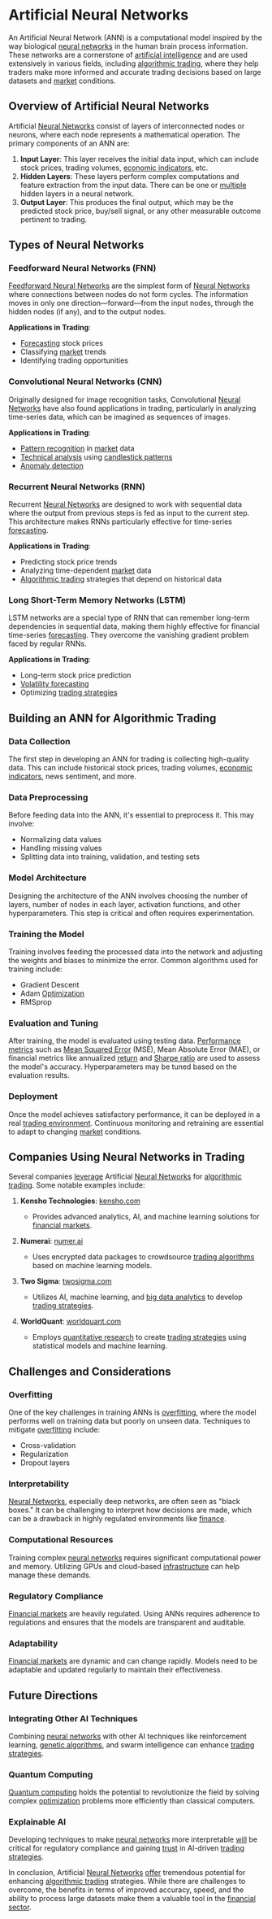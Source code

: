 # Artificial Neural Networks

An Artificial Neural Network (ANN) is a computational model inspired by the way biological [neural networks](../n/neural_networks_in_trading.md) in the human brain process information. These networks are a cornerstone of [artificial intelligence](../a/artificial_intelligence_in_trading.md) and are used extensively in various fields, including [algorithmic trading](../a/algorithmic_trading.md), where they help traders make more informed and accurate trading decisions based on large datasets and [market](../m/market.md) conditions.

## Overview of Artificial Neural Networks

Artificial [Neural Networks](../n/neural_networks_in_trading.md) consist of layers of interconnected nodes or neurons, where each node represents a mathematical operation. The primary components of an ANN are:

1. **Input Layer**: This layer receives the initial data input, which can include stock prices, trading volumes, [economic indicators](../e/economic_indicators.md), etc.
2. **Hidden Layers**: These layers perform complex computations and feature extraction from the input data. There can be one or [multiple](../m/multiple.md) hidden layers in a neural network.
3. **Output Layer**: This produces the final output, which may be the predicted stock price, buy/sell signal, or any other measurable outcome pertinent to trading.

## Types of Neural Networks

### Feedforward Neural Networks (FNN)

[Feedforward Neural Networks](../f/feedforward_neural_networks.md) are the simplest form of [Neural Networks](../n/neural_networks_in_trading.md) where connections between nodes do not form cycles. The information moves in only one direction—forward—from the input nodes, through the hidden nodes (if any), and to the output nodes. 

**Applications in Trading**:
- [Forecasting](../f/forecasting.md) stock prices
- Classifying [market](../m/market.md) trends
- Identifying trading opportunities

### Convolutional Neural Networks (CNN)

Originally designed for image recognition tasks, Convolutional [Neural Networks](../n/neural_networks_in_trading.md) have also found applications in trading, particularly in analyzing time-series data, which can be imagined as sequences of images.

**Applications in Trading**:
- [Pattern recognition](../p/pattern_recognition.md) in [market](../m/market.md) data
- [Technical analysis](../t/technical_analysis.md) using [candlestick patterns](../c/candlestick_patterns.md)
- [Anomaly detection](../a/anomaly_detection.md)

### Recurrent Neural Networks (RNN)

Recurrent [Neural Networks](../n/neural_networks_in_trading.md) are designed to work with sequential data where the output from previous steps is fed as input to the current step. This architecture makes RNNs particularly effective for time-series [forecasting](../f/forecasting.md).

**Applications in Trading**:
- Predicting stock price trends
- Analyzing time-dependent [market](../m/market.md) data
- [Algorithmic trading](../a/algorithmic_trading.md) strategies that depend on historical data

### Long Short-Term Memory Networks (LSTM)

LSTM networks are a special type of RNN that can remember long-term dependencies in sequential data, making them highly effective for financial time-series [forecasting](../f/forecasting.md). They overcome the vanishing gradient problem faced by regular RNNs.

**Applications in Trading**:
- Long-term stock price prediction
- [Volatility forecasting](../v/volatility_forecasting.md)
- Optimizing [trading strategies](../t/trading_strategies.md)

## Building an ANN for Algorithmic Trading

### Data Collection

The first step in developing an ANN for trading is collecting high-quality data. This can include historical stock prices, trading volumes, [economic indicators](../e/economic_indicators.md), news sentiment, and more.

### Data Preprocessing

Before feeding data into the ANN, it's essential to preprocess it. This may involve:
- Normalizing data values
- Handling missing values
- Splitting data into training, validation, and testing sets

### Model Architecture

Designing the architecture of the ANN involves choosing the number of layers, number of nodes in each layer, activation functions, and other hyperparameters. This step is critical and often requires experimentation.

### Training the Model

Training involves feeding the processed data into the network and adjusting the weights and biases to minimize the error. Common algorithms used for training include:
- Gradient Descent
- Adam [Optimization](../o/optimization.md)
- RMSprop

### Evaluation and Tuning

After training, the model is evaluated using testing data. [Performance metrics](../p/performance_metrics.md) such as [Mean Squared Error](../m/mean_squared_error.md) (MSE), Mean Absolute Error (MAE), or financial metrics like annualized [return](../r/return.md) and [Sharpe ratio](../s/sharpe_ratio.md) are used to assess the model's accuracy. Hyperparameters may be tuned based on the evaluation results.

### Deployment

Once the model achieves satisfactory performance, it can be deployed in a real [trading environment](../t/trading_environment.md). Continuous monitoring and retraining are essential to adapt to changing [market](../m/market.md) conditions.

## Companies Using Neural Networks in Trading

Several companies [leverage](../l/leverage.md) Artificial [Neural Networks](../n/neural_networks_in_trading.md) for [algorithmic trading](../a/algorithmic_trading.md). Some notable examples include:

1. **Kensho Technologies**: [kensho.com](https://kensho.com)
   - Provides advanced analytics, AI, and machine learning solutions for [financial markets](../f/financial_market.md).
   
2. **Numerai**: [numer.ai](https://numer.ai)
   - Uses encrypted data packages to crowdsource [trading algorithms](../t/trading_algorithms.md) based on machine learning models.
   
3. **Two Sigma**: [twosigma.com](https://www.twosigma.com)
   - Utilizes AI, machine learning, and [big data analytics](../b/big_data_analytics_in_trading.md) to develop [trading strategies](../t/trading_strategies.md).
   
4. **WorldQuant**: [worldquant.com](https://www.worldquant.com)
   - Employs [quantitative research](../q/quantitative_research.md) to create [trading strategies](../t/trading_strategies.md) using statistical models and machine learning.

## Challenges and Considerations

### Overfitting

One of the key challenges in training ANNs is [overfitting](../o/overfitting.md), where the model performs well on training data but poorly on unseen data. Techniques to mitigate [overfitting](../o/overfitting.md) include:
- Cross-validation
- Regularization
- Dropout layers

### Interpretability

[Neural Networks](../n/neural_networks_in_trading.md), especially deep networks, are often seen as "black boxes." It can be challenging to interpret how decisions are made, which can be a drawback in highly regulated environments like [finance](../f/finance.md).

### Computational Resources

Training complex [neural networks](../n/neural_networks_in_trading.md) requires significant computational power and memory. Utilizing GPUs and cloud-based [infrastructure](../i/infrastructure.md) can help manage these demands.

### Regulatory Compliance

[Financial markets](../f/financial_market.md) are heavily regulated. Using ANNs requires adherence to regulations and ensures that the models are transparent and auditable.

### Adaptability

[Financial markets](../f/financial_market.md) are dynamic and can change rapidly. Models need to be adaptable and updated regularly to maintain their effectiveness.

## Future Directions

### Integrating Other AI Techniques

Combining [neural networks](../n/neural_networks_in_trading.md) with other AI techniques like reinforcement learning, [genetic algorithms](../g/genetic_algorithms_in_trading.md), and swarm intelligence can enhance [trading strategies](../t/trading_strategies.md).

### Quantum Computing

[Quantum computing](../q/quantum_computing_in_trading.md) holds the potential to revolutionize the field by solving complex [optimization](../o/optimization.md) problems more efficiently than classical computers.

### Explainable AI

Developing techniques to make [neural networks](../n/neural_networks_in_trading.md) more interpretable [will](../w/will.md) be critical for regulatory compliance and gaining [trust](../t/trust.md) in AI-driven [trading strategies](../t/trading_strategies.md).

In conclusion, Artificial [Neural Networks](../n/neural_networks_in_trading.md) [offer](../o/offer.md) tremendous potential for enhancing [algorithmic trading](../a/algorithmic_trading.md) strategies. While there are challenges to overcome, the benefits in terms of improved accuracy, speed, and the ability to process large datasets make them a valuable tool in the [financial sector](../f/financial_sector.md).